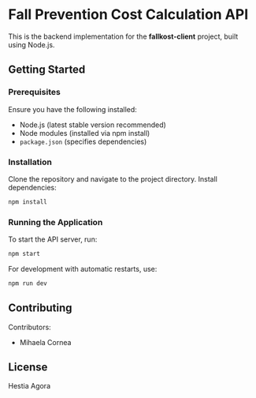 # Fall Prevention Cost Calculation API

This is the backend implementation for the **fallkost-client** project, built using Node.js.

## Getting Started

### Prerequisites

Ensure you have the following installed:
- Node.js (latest stable version recommended)
- Node modules (installed via npm install)
- `package.json` (specifies dependencies)

### Installation

Clone the repository and navigate to the project directory.
Install dependencies:

```sh
npm install
```

### Running the Application

To start the API server, run:

```sh
npm start
```

For development with automatic restarts, use:

```sh
npm run dev
```

## Contributing
Contributors:
- Mihaela Cornea

## License
Hestia Agora

